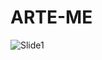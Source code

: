# ARTE-ME
![Slide1](https://user-images.githubusercontent.com/69389286/124131121-c6721880-da7f-11eb-9e08-53e2961bc749.JPG)
